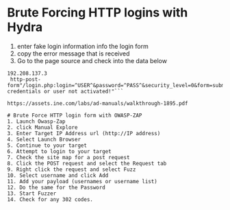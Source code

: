 # Brute Forcing HTTP logins with Hydra
1. enter fake login information info the login form
2. copy the error message that is received
3. Go to the page source and check into the data below

```hydra -L usernames -P passwords 
192.208.137.3
 http-post-form"/login.php:login=^USER^&password=^PASS^&security_level=0&form=submit:Invalid credentials or user not activated!"```

https://assets.ine.com/labs/ad-manuals/walkthrough-1895.pdf

# Brute Force HTTP login form with OWASP-ZAP
1. Launch Owasp-Zap
2. click Manual Explore
3. Enter Target IP Address url (http://IP address)
4. Select Launch Browser
5. Continue to your target
6. Attempt to login to your target
7. Check the site map for a post request
8. Click the POST request and select the Request tab
9. Right click the request and select Fuzz
10. Select username and click Add
11. Add your payload (usernames or username list)
12. Do the same for the Password
13. Start Fuzzer
14. Check for any 302 codes.  

